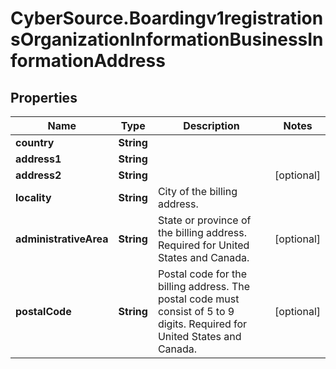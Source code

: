 # CyberSource.Boardingv1registrationsOrganizationInformationBusinessInformationAddress

## Properties
Name | Type | Description | Notes
------------ | ------------- | ------------- | -------------
**country** | **String** |  | 
**address1** | **String** |  | 
**address2** | **String** |  | [optional] 
**locality** | **String** | City of the billing address. | 
**administrativeArea** | **String** | State or province of the billing address. Required for United States and Canada. | [optional] 
**postalCode** | **String** | Postal code for the billing address. The postal code must consist of 5 to 9 digits. Required for United States and Canada. | [optional] 


